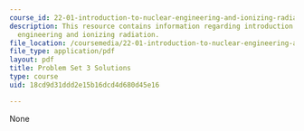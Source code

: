 ```yaml
---
course_id: 22-01-introduction-to-nuclear-engineering-and-ionizing-radiation-fall-2015
description: This resource contains information regarding introduction to nuclear
  engineering and ionizing radiation.
file_location: /coursemedia/22-01-introduction-to-nuclear-engineering-and-ionizing-radiation-fall-2015/18cd9d31ddd2e15b16dcd4d680d45e16_MIT22_01F15_ps3_sol.pdf
file_type: application/pdf
layout: pdf
title: Problem Set 3 Solutions
type: course
uid: 18cd9d31ddd2e15b16dcd4d680d45e16

---
```

None